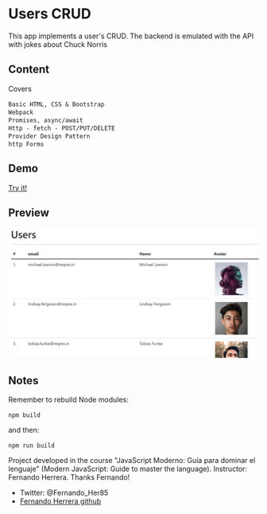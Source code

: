 # Users CRUD

This app implements a user's CRUD. The backend is emulated with the API with jokes about Chuck Norris

## Content
Covers
```
Basic HTML, CSS & Bootstrap
Webpack
Promises, async/await
Http - fetch - POST/PUT/DELETE
Provider Design Pattern
http Forms
```
## Demo
[Try it!](https://pabloadbes.github.io/http-crud-provider/)
## Preview
![Preview](/docs/assets/img/http_crud_provider_preview.png)
## Notes
Remember to rebuild Node modules:
```
npm build
```
and then:
```
npm run build
```
Project developed in the course "JavaScript Moderno: Guía para dominar el lenguaje" (Modern JavaScript: Guide to master the language). 
Instructor: Fernando Herrera. Thanks Fernando! 
- Twitter: @Fernando_Her85 
- [Fernando Herrera github](https://github.com/Klerith) 
